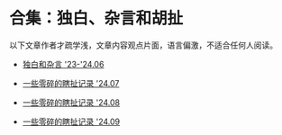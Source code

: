 # 合集：独白、杂言和胡扯

<notice>以下文章作者才疏学浅，文章内容观点片面，语言偏激，不适合任何人阅读。</notice>

<ul><li><p><a href="javascript:void(0)" onclick="createmdprompt('240627',0,null,null,1)">独白和杂言 '23-'24.06</a></p></li></ul>

<ul><li><p><a href="javascript:void(0)" onclick="createmdprompt('240729',0,null,null,1)">一些零碎的瞎扯记录 '24.07</a></p></li></ul>

<ul><li><p><a href="javascript:void(0)" onclick="createmdprompt('240825',0,null,null,1)">一些零碎的瞎扯记录 '24.08</a></p></li></ul>

<ul><li><p><a href="javascript:void(0)" onclick="createmdprompt('240911',0,null,null,1)">一些零碎的瞎扯记录 '24.09</a></p></li></ul>